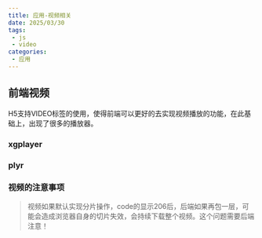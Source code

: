 ```yaml
---
title: 应用-视频相关
date: 2025/03/30
tags:
 - js
 - video
categories:
 - 应用
---
```



## 前端视频

H5支持VIDEO标签的使用，使得前端可以更好的去实现视频播放的功能，在此基础上，出现了很多的播放器。

### xgplayer



### plyr



### 视频的注意事项

> 视频如果默认实现分片操作，code的显示206后，后端如果再包一层，可能会造成浏览器自身的切片失效，会持续下载整个视频。这个问题需要后端注意！
